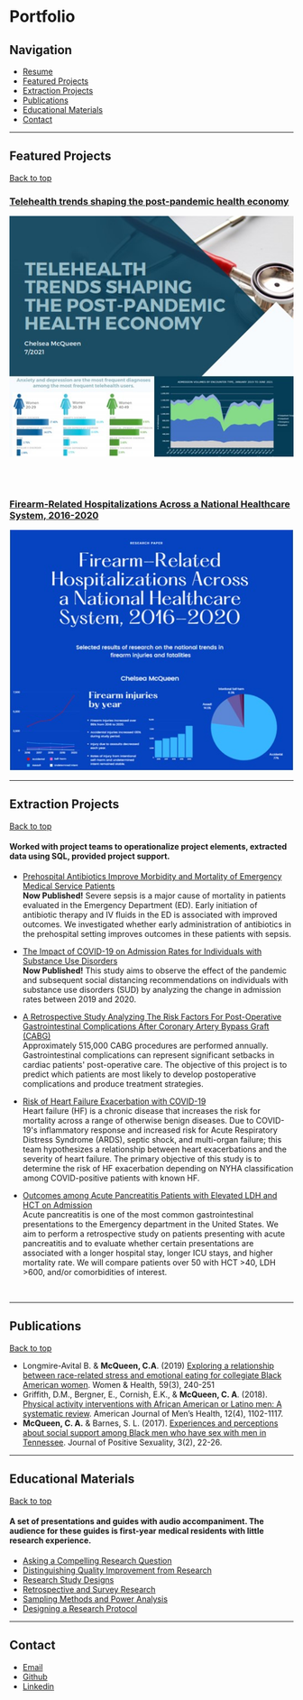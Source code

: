 # Portfolio

## Navigation
- [Resume](https://drive.google.com/file/d/1F2nVEi2Ej2ouVOcDQSaDv0Ju8z0r9qG4/view?usp=sharing)
- [Featured Projects](#featured-projects)
- [Extraction Projects](#extraction-projects)
- [Publications](#publications)
- [Educational Materials](#educational-materials)
- [Contact](#contact)
 
---


## Featured Projects
[Back to top](#portfolio)

### [Telehealth trends shaping the post-pandemic health economy](/telehealth_trends)


<p align="center">
<img src="images/telehealth_thumbnail.jpg?raw=true"/>
</p>


<br><br>

### [Firearm-Related Hospitalizations Across a National Healthcare System, 2016-2020](/firearm_injuries)

<p align="center">
  <img src="images/firearm_thumbnail.jpg?raw=true"/>
</p>

<!-- ---
### [Project 3](http://example.com/)

<p align="center">
<img src="images/dummy_thumbnail.jpg?raw=true"/>
</p>
 -->


---
## Extraction Projects
[Back to top](#portfolio)
#### Worked with project teams to operationalize project elements, extracted data using SQL, provided project support.

- [Prehospital Antibiotics Improve Morbidity and Mortality of Emergency Medical Service Patients](Antibiotics_Sepsis.md)<br> **Now Published!**
  Severe sepsis is a major cause of mortality in patients evaluated in the Emergency Department (ED). Early initiation of antibiotic therapy and IV fluids in the ED is associated with improved outcomes. We investigated whether early administration of antibiotics in the prehospital setting improves outcomes in these patients with sepsis. <br>
  
- [The Impact of COVID-19 on Admission Rates for Individuals with Substance Use Disorders](/COVID-Substance-Use.md)<br> **Now Published!**
  This study aims to observe the effect of the pandemic and subsequent social distancing recommendations on individuals with substance use disorders (SUD) by analyzing the change in admission rates between 2019 and 2020. <br>

- [A Retrospective Study Analyzing The Risk Factors For Post-Operative Gastrointestinal Complications After Coronary Artery Bypass Graft (CABG)](/GI_CABG.md) <br>
Approximately 515,000 CABG procedures are performed annually. Gastrointestinal complications can represent significant setbacks in cardiac patients' post-operative care. The objective of this project is to predict which patients are most likely to develop postoperative complications and produce treatment strategies.<br>

- [Risk of Heart Failure Exacerbation with COVID-19](/COVID_HFE.md) <br>
Heart failure (HF) is a chronic disease that increases the risk for mortality across a range of otherwise benign diseases. Due to COVID-19's inflammatory response and increased risk for Acute Respiratory Distress Syndrome (ARDS), septic shock, and multi-organ failure; this team hypothesizes a relationship between heart exacerbations and the severity of heart failure. The primary objective of this study is to determine the risk of HF exacerbation depending on NYHA classification among COVID-positive patients with known HF. <br>

- [Outcomes among Acute Pancreatitis Patients with Elevated LDH and HCT on Admission](/Pancreatitis_LDH.md)<br>
  Acute pancreatitis is one of the most common gastrointestinal presentations to the Emergency department in the United States. We aim to perform a retrospective study on patients presenting with acute pancreatitis and to evaluate whether certain presentations are associated with a longer hospital stay, longer ICU stays, and higher mortality rate. We will compare patients over 50 with HCT >40, LDH >600, and/or comorbidities of interest.
 <br>

---
## Publications
[Back to top](#portfolio)
-	Longmire-Avital B. & **McQueen, C.A**. (2019) [Exploring a relationship between race-related stress and emotional eating for collegiate Black American women](https://pubmed.ncbi.nlm.nih.gov/29920181/). Women & Health, 59(3), 240-251
-	Griffith, D.M., Bergner, E., Cornish, E.K., & **McQueen, C. A**. (2018). [Physical activity interventions with African American or Latino men: A systematic review](https://pubmed.ncbi.nlm.nih.gov/29557237/). American Journal of Men’s Health, 12(4), 1102-1117. 
-	**McQueen, C. A.** & Barnes, S. L. (2017). [Experiences and perceptions about social support among Black men who have sex with men in Tennessee](https://journalofpositivesexuality.org/wp-content/uploads/2017/07/Experiences-and-perceptions-about-social-support-among-black-men-who-have-sex-with-men-in-tennessee-McQueen-Barnes.pdf). Journal of Positive Sexuality, 3(2), 22-26. 

---
## Educational Materials
[Back to top](#portfolio)
#### A set of presentations and guides with audio accompaniment. The audience for these guides is first-year medical residents with little research experience. 

- [Asking a Compelling Research Question](/pdf/ResearchCurriculum/Asking%20Compelling%20Research%20Questions.pdf)
- [Distinguishing Quality Improvement from Research](/pdf/ResearchCurriculum/Distinguishing%20Quality%20Improvement%20%20from%20Research.pdf)
- [Research Study Designs](/pdf/ResearchCurriculum/Research%20Study%20Designs.pdf)
- [Retrospective and Survey Research](/pdf/ResearchCurriculum/Retrospective%20and%20Survey%20Research.pdf)
- [Sampling Methods and Power Analysis](/pdf/ResearchCurriculum/Sampling%20Methods%20and%20Power%20Analysis.pdf)
- [Designing a Research Protocol](/pdf/GME_Protocol_Guide.pdf)


---
## Contact

* [Email](mailto:chelsea.mcqueen@live.com)
* [Github](https://github.com/chelseamcqueen)
* [Linkedin](https://www.linkedin.com/in/chelseamcqueen/)


